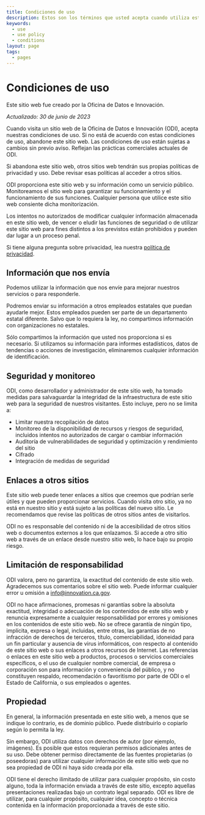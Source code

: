 ```yaml
---
title: Condiciones de uso
description: Estos son los términos que usted acepta cuando utiliza este sitio web. Esto incluye la información que recopilamos y la que no.
keywords:
  - use
  - use policy
  - conditions
layout: page
tags:
  - pages
---
```

# Condiciones de uso

Este sitio web fue creado por la Oficina de Datos e Innovación.

*Actualizado: 30 de junio de 2023*

Cuando visita un sitio web de la Oficina de Datos e Innovación (ODI), acepta nuestras condiciones de uso. Si no está de acuerdo con estas condiciones de uso, abandone este sitio web. Las condiciones de uso están sujetas a cambios sin previo aviso. Reflejan las prácticas comerciales actuales de ODI.

Si abandona este sitio web, otros sitios web tendrán sus propias políticas de privacidad y uso. Debe revisar esas políticas al acceder a otros sitios.

ODI proporciona este sitio web y su información como un servicio público. Monitoreamos el sitio web para garantizar su funcionamiento y el funcionamiento de sus funciones. Cualquier persona que utilice este sitio web consiente dicha monitorización.

Los intentos no autorizados de modificar cualquier información almacenada en este sitio web, de vencer o eludir las funciones de seguridad o de utilizar este sitio web para fines distintos a los previstos están prohibidos y pueden dar lugar a un proceso penal.

Si tiene alguna pregunta sobre privacidad, lea nuestra [política de privacidad](/es/privacy).

## Información que nos envía

Podemos utilizar la información que nos envíe para mejorar nuestros servicios o para responderle.

Podremos enviar su información a otros empleados estatales que puedan ayudarle mejor. Estos empleados pueden ser parte de un departamento estatal diferente. Salvo que lo requiera la ley, no compartimos información con organizaciones no estatales.

Sólo compartimos la información que usted nos proporciona si es necesario. Si utilizamos su información para informes estadísticos, datos de tendencias o acciones de investigación, eliminaremos cualquier información de identificación.

## Seguridad y monitoreo

ODI, como desarrollador y administrador de este sitio web, ha tomado medidas para salvaguardar la integridad de la infraestructura de este sitio web para la seguridad de nuestros visitantes. Esto incluye, pero no se limita a:

* Limitar nuestra recopilación de datos
* Monitoreo de la disponibilidad de recursos y riesgos de seguridad, incluidos intentos no autorizados de cargar o cambiar información
* Auditoría de vulnerabilidades de seguridad y optimización y rendimiento del sitio
* Cifrado
* Integración de medidas de seguridad

## Enlaces a otros sitios

Este sitio web puede tener enlaces a sitios que creemos que podrían serle útiles y que pueden proporcionar servicios. Cuando visita otro sitio, ya no está en nuestro sitio y está sujeto a las políticas del nuevo sitio. Le recomendamos que revise las políticas de otros sitios antes de visitarlos.

ODI no es responsable del contenido ni de la accesibilidad de otros sitios web o documentos externos a los que enlazamos. Si accede a otro sitio web a través de un enlace desde nuestro sitio web, lo hace bajo su propio riesgo.

## Limitación de responsabilidad

ODI valora, pero no garantiza, la exactitud del contenido de este sitio web. Agradecemos sus comentarios sobre el sitio web. Puede informar cualquier error u omisión a [info@innovation.ca.gov](mailto:info@innovation.ca.gov).

ODI no hace afirmaciones, promesas ni garantías sobre la absoluta exactitud, integridad o adecuación de los contenidos de este sitio web y renuncia expresamente a cualquier responsabilidad por errores y omisiones en los contenidos de este sitio web. No se ofrece garantía de ningún tipo, implícita, expresa o legal, incluidas, entre otras, las garantías de no infracción de derechos de terceros, título, comerciabilidad, idoneidad para un fin particular y ausencia de virus informáticos, con respecto al contenido de este sitio web o sus enlaces a otros recursos de Internet. Las referencias o enlaces en este sitio web a productos, procesos o servicios comerciales específicos, o el uso de cualquier nombre comercial, de empresa o corporación son para información y conveniencia del público, y no constituyen respaldo, recomendación o favoritismo por parte de ODI o el Estado de California, o sus empleados o agentes.

## Propiedad

En general, la información presentada en este sitio web, a menos que se indique lo contrario, es de dominio público. Puede distribuirlo o copiarlo según lo permita la ley.

Sin embargo, ODI utiliza datos con derechos de autor (por ejemplo, imágenes). Es posible que estos requieran permisos adicionales antes de su uso. Debe obtener permiso directamente de las fuentes propietarias (o poseedoras) para utilizar cualquier información de este sitio web que no sea propiedad de ODI ni haya sido creada por ella.

ODI tiene el derecho ilimitado de utilizar para cualquier propósito, sin costo alguno, toda la información enviada a través de este sitio, excepto aquellas presentaciones realizadas bajo un contrato legal separado. ODI es libre de utilizar, para cualquier propósito, cualquier idea, concepto o técnica contenida en la información proporcionada a través de este sitio.
